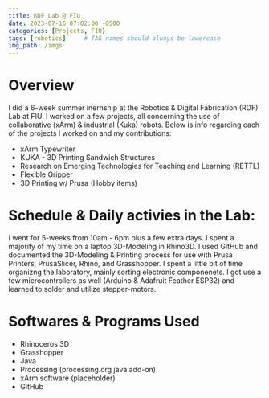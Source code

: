 ```yaml
---
title: RDF Lab @ FIU
date: 2023-07-16 07:02:00 -0500
categories: [Projects, FIU]
tags: [robotics]     # TAG names should always be lowercase
img_path: /imgs
---
```

# Overview
I did a 6-week summer inernship at the Robotics & Digital Fabrication (RDF) Lab at FIU. I worked on a few projects, all concerning the use of collaborative (xArm) & industrial (Kuka) robots. Below is info regarding each of the projects I worked on and my contributions:

- xArm Typewriter
- KUKA - 3D Printing Sandwich Structures
- Research on Emerging Technologies for Teaching and Learning (RETTL)
- Flexible Gripper
- 3D Printing w/ Prusa (Hobby items)

# Schedule & Daily activies in the Lab:
I went for 5-weeks from 10am - 6pm plus a few extra days. I spent a majority of my time on a laptop 3D-Modeling in Rhino3D. I used GitHub and documented the 3D-Modeling & Printing process for use with Prusa Printers, PrusaSlicer, Rhino, and Grasshopper. I spent a little bit of time organizng the laboratory, mainly sorting electronic componenets. I got use a few microcontrollers as well (Arduino & Adafruit Feather ESP32) and learned to solder and utilize stepper-motors. 

# Softwares & Programs Used
- Rhinoceros 3D
- Grasshopper
- Java
- Processing (processing.org java add-on)
- xArm software (placeholder)
- GitHub

